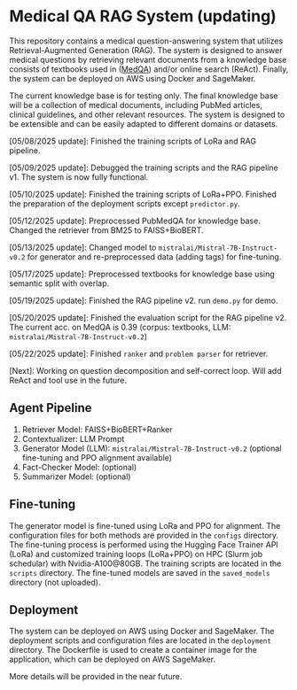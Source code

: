 # Medical QA RAG System (updating)
This repository contains a medical question-answering system that utilizes Retrieval-Augmented Generation (RAG). The system is designed to answer medical questions by retrieving relevant documents from a knowledge base consists of textbooks used in ([MedQA](https://github.com/jind11/MedQA)) and/or online search (ReAct). Finally, the system can be deployed on AWS using Docker and SageMaker. 

The current knowledge base is for testing only. The final knowledge base will be a collection of medical documents, including PubMed articles, clinical guidelines, and other relevant resources. The system is designed to be extensible and can be easily adapted to different domains or datasets.

[05/08/2025 update]: Finished the training scripts of LoRa and RAG pipeline.

[05/09/2025 update]: Debugged the training scripts and the RAG pipeline v1. The system is now fully functional.

[05/10/2025 update]: Finished the training scripts of LoRa+PPO. Finished the preparation of the deployment scripts except `predictor.py`. 

[05/12/2025 update]: Preprocessed PubMedQA for knowledge base. Changed the retriever from BM25 to FAISS+BioBERT. 

[05/13/2025 update]: Changed model to `mistralai/Mistral-7B-Instruct-v0.2` for generator and re-preprocessed data (adding tags) for fine-tuning.

[05/17/2025 update]: Preprocessed textbooks for knowledge base using semantic split with overlap.

[05/19/2025 update]: Finished the RAG pipeline v2. run `demo.py` for demo.

[05/20/2025 update]: Finished the evaluation script for the RAG pipeline v2. The current acc. on MedQA is 0.39 (corpus: textbooks, LLM: `mistralai/Mistral-7B-Instruct-v0.2`)

[05/22/2025 update]: Finished `ranker` and `problem parser` for retriever. 

[Next]: Working on question decomposition and self-correct loop. Will add ReAct and tool use in the future. 

## Agent Pipeline
1. Retriever Model: FAISS+BioBERT+Ranker
2. Contextualizer: LLM Prompt 
3. Generator Model (LLM): `mistralai/Mistral-7B-Instruct-v0.2` (optional fine-tuning and PPO alignment available)
4. Fact-Checker Model: (optional)
5. Summarizer Model: (optional)

## Fine-tuning
The generator model is fine-tuned using LoRa and PPO for alignment. The configuration files for both methods are provided in the `configs` directory. The fine-tuning process is performed using the Hugging Face Trainer API (LoRa) and customized training loops (LoRa+PPO) on HPC (Slurm job schedular) with Nvidia-A100@80GB. The training scripts are located in the `scripts` directory. The fine-tuned models are saved in the `saved_models` directory (not uploaded).

## Deployment
The system can be deployed on AWS using Docker and SageMaker. The deployment scripts and configuration files are located in the `deployment` directory. The Dockerfile is used to create a container image for the application, which can be deployed on AWS SageMaker. 

More details will be provided in the near future.



